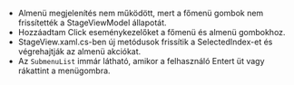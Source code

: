 - Almenü megjelenítés nem működött, mert a főmenü gombok nem frissítették a StageViewModel állapotát.
- Hozzáadtam Click eseménykezelőket a főmenü és almenü gombokhoz.
- StageView.xaml.cs-ben új metódusok frissítik a SelectedIndex-et és végrehajtják az almenü akciókat.
- Az `SubmenuList` immár látható, amikor a felhasználó Entert üt vagy rákattint a menügombra.
